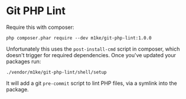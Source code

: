 # Git PHP Lint

Require this with composer:

    php composer.phar require --dev m1ke/git-php-lint:1.0.0

Unfortunately this uses the `post-install-cmd` script in composer, which doesn't trigger for required dependencies. Once you've updated your packages run:

    ./vendor/m1ke/git-php-lint/shell/setup

It will add a git `pre-commit` script to lint PHP files, via a symlink into the package.